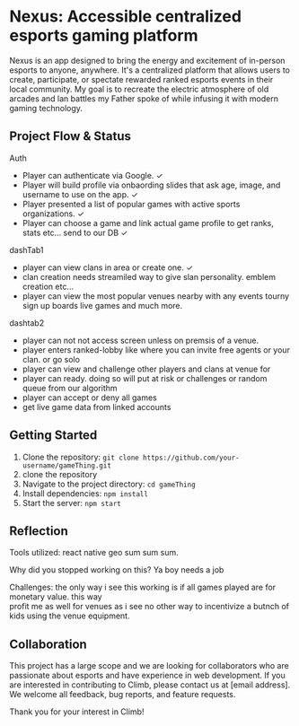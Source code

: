 # Nexus: Accessible centralized esports gaming platform
Nexus is an app designed to bring the energy and excitement of in-person esports to anyone, anywhere. It's a centralized platform that allows users to create, participate, or spectate rewarded ranked esports events in their local community. My goal is to recreate the electric atmosphere of old arcades and lan battles my Father spoke of while infusing it with modern gaming technology.

## Project Flow & Status
Auth
- Player can authenticate via Google. ✓
- Player will build profile via onbaording slides that ask age, image, and username to use on the app. ✓
- Player presented a list of popular games with active sports organizations. ✓
- Player can choose a game and link actual game profile to get ranks, stats etc... send to our DB  ✓

 dashTab1
- player can view clans in area or create one.  ✓
- clan creation needs streamiled way to give slan personality. emblem creation etc...
- player can view the most popular venues nearby with any events tourny sign up boards live games and much more.

dashtab2
 - player can not not access screen unless on premsis of a venue.
 - player enters ranked-lobby like where you can invite free agents or your clan. or go solo
 - player can view and challenge other players and clans at venue for 
 - player can ready. doing so will put at risk or challenges or random queue from our algorithm
 - player can accept or deny all games
 - get live game data from linked accounts
 
 


## Getting Started

1. Clone the repository: `git clone https://github.com/your-username/gameThing.git`
2. clone the repository
3. Navigate to the project directory: `cd gameThing`
4. Install dependencies: `npm install`
5. Start the server: `npm start`


## Reflection
Tools utilized:
react native geo sum sum sum.

Why did you stopped working on this?
    Ya boy needs a job
  
Challenges:
    the only way i see this working is if all games played are for monetary value. this way  
    profit me as well for venues as i see no other way to incentivize a butnch of kids using the venue equipment.
    


## Collaboration

This project has a large scope and we are looking for collaborators who are passionate about esports and have experience in web development. If you are interested in contributing to Climb, please contact us at [email address]. We welcome all feedback, bug reports, and feature requests.

Thank you for your interest in Climb!

